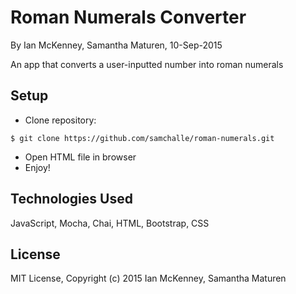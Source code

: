 Roman Numerals Converter
==========

By Ian McKenney, Samantha Maturen, 10-Sep-2015

An app that converts a user-inputted number into roman numerals

Setup
----------
* Clone repository:
```console
$ git clone https://github.com/samchalle/roman-numerals.git
```
* Open HTML file in browser
* Enjoy!

Technologies Used
----------
JavaScript, Mocha, Chai, HTML, Bootstrap, CSS

License
----------
MIT License, Copyright (c) 2015 Ian McKenney, Samantha Maturen
